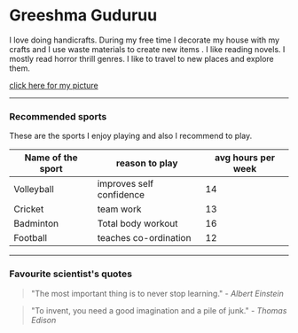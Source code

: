 # Greeshma Guduruu

I love doing handicrafts. During my free time I decorate my house with my crafts and I use waste materials to create new items . I like reading novels. I mostly read horror thrill genres. I like to travel to new places and explore them.

[click here for my picture](Greeshma.jpeg)

---
### Recommended sports

These are the sports I enjoy playing and also I recommend to play.

|Name of the sport |reason to play|avg hours per week|
--- | --- | ---|
|Volleyball |improves self confidence |14|
|Cricket |team work|13|
| Badminton |Total body workout|16|
| Football|teaches co-ordination|12|

---
### Favourite scientist's quotes

> "The most important thing is to never stop  learning." - *Albert Einstein*

> "To invent, you need a good imagination and a pile of junk." - *Thomas Edison*




